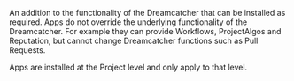 An addition to the functionality of the Dreamcatcher that can be installed as required.  Apps do not override the underlying functionality of the Dreamcatcher.  For example they can provide Workflows, ProjectAlgos and Reputation, but cannot change Dreamcatcher functions such as Pull Requests.  


Apps are installed at the Project level and only apply to that level.